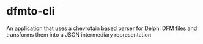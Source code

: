 # dfmto-cli
An application that uses a chevrotain based parser for Delphi DFM files and transforms them into a JSON intermediary representation
